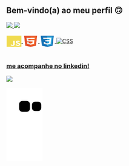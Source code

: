 ## Bem-vindo(a) ao meu perfil 🙃

 <div>
   <a href="https://github.com/iuzi-rodrigues">
   <img height="180em" src="https://github-readme-stats.vercel.app/api?username=iuzi-rodrigues&show_icons=true&theme=dark&include_all_commits=true&count_private=true"/>
   <img height="180em" src="https://github-readme-stats.vercel.app/api/top-langs/?username=iuzi-rodrigues&layout=compact&langs_count=6&theme=dark"/>

</div>
<div style="display: inline_block"><br>
  <img align="center" alt="Js" height="30" width="40" src="https://raw.githubusercontent.com/devicons/devicon/master/icons/javascript/javascript-plain.svg">
  <img align="center" alt="HTML" height="30" width="40" src="https://raw.githubusercontent.com/devicons/devicon/master/icons/html5/html5-original.svg">
  <img align="center" alt="CSS" height="30" width="40" src="https://raw.githubusercontent.com/devicons/devicon/master/icons/css3/css3-original.svg">
  <img align="center" alt="CSS" height="30" width="40" src="https://icons8.com/icon/l75OEUJkPAk4/python">
</div>
 
 <br>
 
  ### me acompanhe no linkedin!
 
<div> 
  <a href="www.linkedin.com/in/iuzi-rodrigues-8a3a33233" target="_blank"><img src="https://img.shields.io/badge/-LinkedIn-%230077B5?style=for-the-badge&logo=linkedin&logoColor=white" target="_blank"></a> 
 
  ![Snake animation](https://github.com/iuzi-rodrigues/iuzi-rodrigues/blob/output/github-contribution-grid-snake.svg)

</div>
